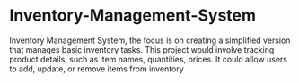 # Inventory-Management-System
 Inventory Management System, the focus is on creating a simplified version that manages basic inventory tasks. This project would involve tracking product details, such as item names, quantities, prices. It could allow users to add, update, or remove items from inventory 
